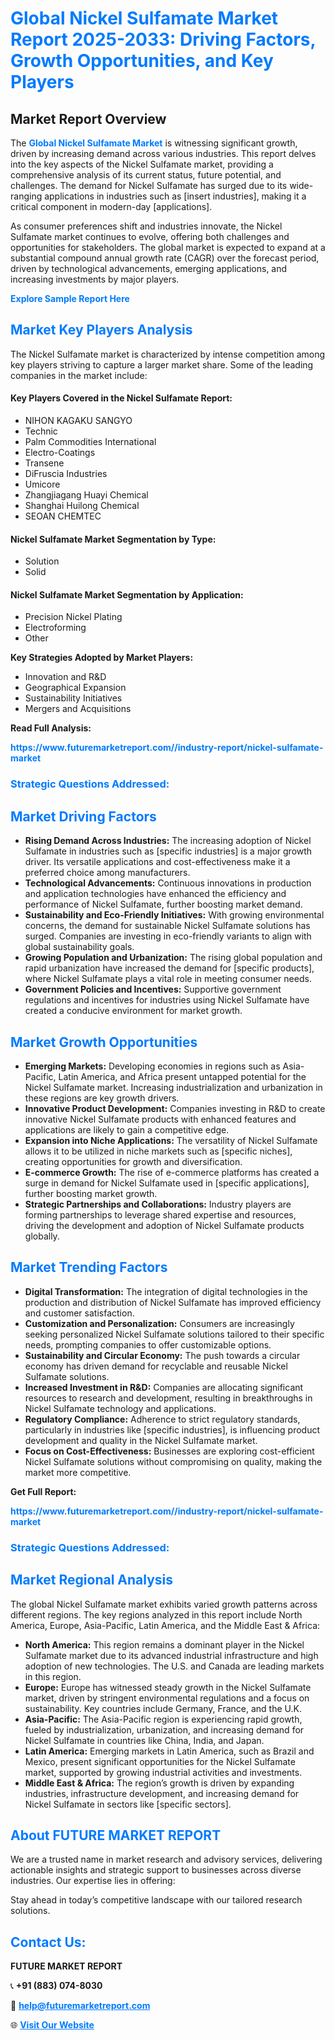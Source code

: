 <h1 style="color: #007BFF;">Global Nickel Sulfamate Market Report 2025-2033: Driving Factors, Growth Opportunities, and Key Players</h1>

<section id="overview">
<h2>Market Report Overview</h2>
<p>The <a href="https://www.futuremarketreport.com//industry-report/nickel-sulfamate-market" style="color: #007BFF; text-decoration: none;"><strong>Global Nickel Sulfamate Market</strong></a> is witnessing significant growth, driven by increasing demand across various industries. This report delves into the key aspects of the Nickel Sulfamate market, providing a comprehensive analysis of its current status, future potential, and challenges. The demand for Nickel Sulfamate has surged due to its wide-ranging applications in industries such as [insert industries], making it a critical component in modern-day [applications].</p>
<p>As consumer preferences shift and industries innovate, the Nickel Sulfamate market continues to evolve, offering both challenges and opportunities for stakeholders. The global market is expected to expand at a substantial compound annual growth rate (CAGR) over the forecast period, driven by technological advancements, emerging applications, and increasing investments by major players.</p>
</section>

<section id="overview">
<p><a href="https://www.futuremarketreport.com//request-sample/reportId=53422" style="color: #007BFF; text-decoration: none;"><strong>Explore Sample Report Here</strong></a></p>
</section>

<section id="key-players">
<h2 style="color: #007BFF;">Market Key Players Analysis</h2>
<p>The Nickel Sulfamate market is characterized by intense competition among key players striving to capture a larger market share. Some of the leading companies in the market include:</p>
<h4>Key Players Covered in the Nickel Sulfamate Report:</h4>
<ul><li>NIHON KAGAKU SANGYO</li><li>Technic</li><li>Palm Commodities International</li><li>Electro-Coatings</li><li>Transene</li><li>DiFruscia Industries</li><li>Umicore</li><li>Zhangjiagang Huayi Chemical</li><li>Shanghai Huilong Chemical</li><li>SEOAN CHEMTEC</li></ul>
<h4>Nickel Sulfamate Market Segmentation by Type:</h4>
<ul><li>Solution</li><li>Solid</li></ul>

<h4>Nickel Sulfamate Market Segmentation by Application:</h4>
<ul><li>Precision Nickel Plating</li><li>Electroforming</li><li>Other</li></ul>
<p><strong>Key Strategies Adopted by Market Players:</strong></p>
<ul>
<li>Innovation and R&D</li>
<li>Geographical Expansion</li>
<li>Sustainability Initiatives</li>
<li>Mergers and Acquisitions</li>
</ul>
</section>

<section>
<p><strong>Read Full Analysis: </strong></p><a href="https://www.futuremarketreport.com//industry-report/nickel-sulfamate-market" style="color: #007BFF; text-decoration: none;"><strong>https://www.futuremarketreport.com//industry-report/nickel-sulfamate-market</strong></a>
<h3 style="color: #007BFF;">Strategic Questions Addressed:</h3>
</section>

<section id="driving-factors">
<h2 style="color: #007BFF;">Market Driving Factors</h2>
<ul>
<li><strong>Rising Demand Across Industries:</strong> The increasing adoption of Nickel Sulfamate in industries such as [specific industries] is a major growth driver. Its versatile applications and cost-effectiveness make it a preferred choice among manufacturers.</li>
<li><strong>Technological Advancements:</strong> Continuous innovations in production and application technologies have enhanced the efficiency and performance of Nickel Sulfamate, further boosting market demand.</li>
<li><strong>Sustainability and Eco-Friendly Initiatives:</strong> With growing environmental concerns, the demand for sustainable Nickel Sulfamate solutions has surged. Companies are investing in eco-friendly variants to align with global sustainability goals.</li>
<li><strong>Growing Population and Urbanization:</strong> The rising global population and rapid urbanization have increased the demand for [specific products], where Nickel Sulfamate plays a vital role in meeting consumer needs.</li>
<li><strong>Government Policies and Incentives:</strong> Supportive government regulations and incentives for industries using Nickel Sulfamate have created a conducive environment for market growth.</li>
</ul>
</section>

<section id="growth-opportunities">
<h2 style="color: #007BFF;">Market Growth Opportunities</h2>
<ul>
<li><strong>Emerging Markets:</strong> Developing economies in regions such as Asia-Pacific, Latin America, and Africa present untapped potential for the Nickel Sulfamate market. Increasing industrialization and urbanization in these regions are key growth drivers.</li>
<li><strong>Innovative Product Development:</strong> Companies investing in R&D to create innovative Nickel Sulfamate products with enhanced features and applications are likely to gain a competitive edge.</li>
<li><strong>Expansion into Niche Applications:</strong> The versatility of Nickel Sulfamate allows it to be utilized in niche markets such as [specific niches], creating opportunities for growth and diversification.</li>
<li><strong>E-commerce Growth:</strong> The rise of e-commerce platforms has created a surge in demand for Nickel Sulfamate used in [specific applications], further boosting market growth.</li>
<li><strong>Strategic Partnerships and Collaborations:</strong> Industry players are forming partnerships to leverage shared expertise and resources, driving the development and adoption of Nickel Sulfamate products globally.</li>
</ul>
</section>

<section id="trending-factors">
<h2 style="color: #007BFF;">Market Trending Factors</h2>
<ul>
<li><strong>Digital Transformation:</strong> The integration of digital technologies in the production and distribution of Nickel Sulfamate has improved efficiency and customer satisfaction.</li>
<li><strong>Customization and Personalization:</strong> Consumers are increasingly seeking personalized Nickel Sulfamate solutions tailored to their specific needs, prompting companies to offer customizable options.</li>
<li><strong>Sustainability and Circular Economy:</strong> The push towards a circular economy has driven demand for recyclable and reusable Nickel Sulfamate solutions.</li>
<li><strong>Increased Investment in R&D:</strong> Companies are allocating significant resources to research and development, resulting in breakthroughs in Nickel Sulfamate technology and applications.</li>
<li><strong>Regulatory Compliance:</strong> Adherence to strict regulatory standards, particularly in industries like [specific industries], is influencing product development and quality in the Nickel Sulfamate market.</li>
<li><strong>Focus on Cost-Effectiveness:</strong> Businesses are exploring cost-efficient Nickel Sulfamate solutions without compromising on quality, making the market more competitive.</li>
</ul>
</section>

<section>
<p><strong>Get Full Report: </strong></p><a href="https://www.futuremarketreport.com//industry-report/nickel-sulfamate-market" style="color: #007BFF; text-decoration: none;"><strong>https://www.futuremarketreport.com//industry-report/nickel-sulfamate-market</strong></a>
<h3 style="color: #007BFF;">Strategic Questions Addressed:</h3>
</section>


<section id="regional-analysis">
<h2 style="color: #007BFF;">Market Regional Analysis</h2>
<p>The global Nickel Sulfamate market exhibits varied growth patterns across different regions. The key regions analyzed in this report include North America, Europe, Asia-Pacific, Latin America, and the Middle East & Africa:</p>
<ul>
<li><strong>North America:</strong> This region remains a dominant player in the Nickel Sulfamate market due to its advanced industrial infrastructure and high adoption of new technologies. The U.S. and Canada are leading markets in this region.</li>
<li><strong>Europe:</strong> Europe has witnessed steady growth in the Nickel Sulfamate market, driven by stringent environmental regulations and a focus on sustainability. Key countries include Germany, France, and the U.K.</li>
<li><strong>Asia-Pacific:</strong> The Asia-Pacific region is experiencing rapid growth, fueled by industrialization, urbanization, and increasing demand for Nickel Sulfamate in countries like China, India, and Japan.</li>
<li><strong>Latin America:</strong> Emerging markets in Latin America, such as Brazil and Mexico, present significant opportunities for the Nickel Sulfamate market, supported by growing industrial activities and investments.</li>
<li><strong>Middle East & Africa:</strong> The region’s growth is driven by expanding industries, infrastructure development, and increasing demand for Nickel Sulfamate in sectors like [specific sectors].</li>
</ul>
</section>

<footer>
<h2 style="color: #007BFF;">About FUTURE MARKET REPORT</h2>
<p>We are a trusted name in market research and advisory services, delivering actionable insights and strategic support to businesses across diverse industries. Our expertise lies in offering:</p>

<p>Stay ahead in today’s competitive landscape with our tailored research solutions.</p>

<h2 style="color: #007BFF;">Contact Us:</h2>
<p><strong>FUTURE MARKET REPORT</strong></p>
<p>📞 <strong>+91 (883) 074-8030</strong></p>
<p>📧 <strong><a href="mailto:help@futuremarketreport.com" style="color: #007BFF;">help@futuremarketreport.com</a></strong></p>
<p>🌐 <strong><a href="https://www.futuremarketreport.com/" style="color: #007BFF;">Visit Our Website</a></strong></p>
</footer>